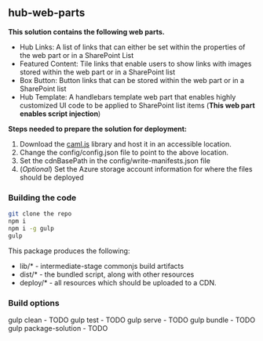 ## hub-web-parts

__This solution contains the following web parts.__
* Hub Links: A list of links that can either be set within the properties of the web part or in a SharePoint List
* Featured Content: Tile links that enable users to show links with images stored within the web part or in a SharePoint list
* Box Button: Button links that can be stored within the web part or in a SharePoint list
* Hub Template: A handlebars template web part that enables highly customized UI code to be applied to SharePoint list items (__This web part enables script injection__)

__Steps needed to prepare the solution for deployment:__
1) Download the [caml.js](https://github.com/andrei-markeev/camljs/blob/master/CamlJs/camljs.js) library and host it in an accessible location.
2) Change the config/config.json file to point to the above location.
3) Set the cdnBasePath in the config/write-manifests.json file
4) (_Optional_) Set the Azure storage account information for where the files should be deployed


### Building the code

```bash
git clone the repo
npm i
npm i -g gulp
gulp
```

This package produces the following:

* lib/* - intermediate-stage commonjs build artifacts
* dist/* - the bundled script, along with other resources
* deploy/* - all resources which should be uploaded to a CDN.

### Build options

gulp clean - TODO
gulp test - TODO
gulp serve - TODO
gulp bundle - TODO
gulp package-solution - TODO

